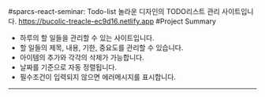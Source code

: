 #sparcs-react-seminar: Todo-list
놀라운 디자인의 TODO리스트 관리 사이트입니다.
https://bucolic-treacle-ec9d16.netlify.app
#Project Summary
* 하루의 할 일들을 관리할 수 있는 사이트입니다.
* 할 일들의 제목, 내용, 기한, 중요도를 관리할 수 있습니다.
* 아이템의 추가와 각각의 삭제가 가능합니다.
* 날짜를 기준으로 자동 정렬됩니다.
* 필수조건이 입력되지 않으면 에러메시지를 표시합니다.
***